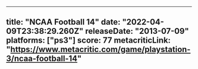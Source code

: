 
---
title: "NCAA Football 14"
date: "2022-04-09T23:38:29.260Z"
releaseDate: "2013-07-09"
platforms: ["ps3"]
score: 77
metacriticLink: "https://www.metacritic.com/game/playstation-3/ncaa-football-14"
---
